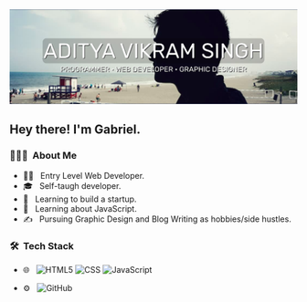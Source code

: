 <img src="https://raw.githubusercontent.com/AVS1508/AVS1508/master/assets/Aditya%20Vikram%20Singh%20Banner.png">

<h2> Hey there! I'm Gabriel.</h2>

<h3> 👨🏻‍💻 &nbsp;About Me </h3>

- 👨‍💻 &nbsp; Entry Level Web Developer.
- 🎓 &nbsp; Self-taugh developer.
- 💼 &nbsp; Learning to build a startup.
- 🌱 &nbsp; Learning about JavaScript.
- ✍️ &nbsp; Pursuing Graphic Design and Blog Writing as hobbies/side hustles.

<h3> 🛠 &nbsp;Tech Stack</h3>

- 🌐 &nbsp;
  ![HTML5](https://img.shields.io/badge/-HTML5-333333?style=flat&logo=HTML5)
  ![CSS](https://img.shields.io/badge/-CSS-333333?style=flat&logo=CSS3&logoColor=1572B6)
  ![JavaScript](https://img.shields.io/badge/-JavaScript-333333?style=flat&logo=javascript)
  
- ⚙️ &nbsp;
  ![GitHub](https://img.shields.io/badge/-GitHub-333333?style=flat&logo=github)



